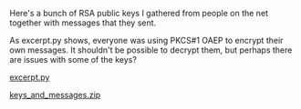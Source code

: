 Here's a bunch of RSA public keys I gathered from people on the net together with messages that they sent.

As excerpt.py shows, everyone was using PKCS#1 OAEP to encrypt their own messages. It shouldn't be possible to decrypt them, but perhaps there are issues with some of the keys?

[excerpt.py](https://cryptohack.org/static/challenges/excerpt_fde5288e8de326c341ced61e9fea92ba.py)

[keys_and_messages.zip](https://cryptohack.org/static/challenges/keys_and_messages_701dba5b1a84cb168547ec18227a7740.zip)

